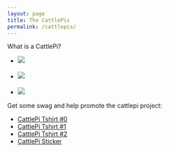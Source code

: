 ```yaml
---
layout: page
title: The CattlePis
permalink: /cattlepis/
---
```

What is a CattlePi?  

<ul class="contact-list">
<li><a href="/assets/cattlepis0.png"><img src="/assets/cattlepis0_small.png"></a></li>
<br>
<li><a href="/assets/cattlepis1.png"><img src="/assets/cattlepis1_small.png"></a></li>
<br>
<li><a href="/assets/cattlepis2.png"><img src="/assets/cattlepis2_small.png"></a></li>
</ul>

Get some swag and help promote the cattlepi project:
<ul>
<li><a href="https://www.redbubble.com/people/cattlepi/works/34169687-cattlepi-logo?asc=u&p=t-shirt" target="_blank">CattlePi Tshirt #0</a></li>
<li><a href="https://www.redbubble.com/people/cattlepi/works/34450521-cattlepi-1?asc=u&p=t-shirt" target="_blank">CattlePi Tshirt #1</a></li>
<li><a href="https://www.redbubble.com/people/cattlepi/works/34450490-cattlepi-2?asc=u&p=t-shirt" target="_blank">CattlePi Tshirt #2</a></li>
<li><a href="https://www.redbubble.com/people/cattlepi/works/34169687-cattlepi-logo?p=sticker&rel=carousel" target="_blank">CattlePi Sticker</a></li>
</ul>

